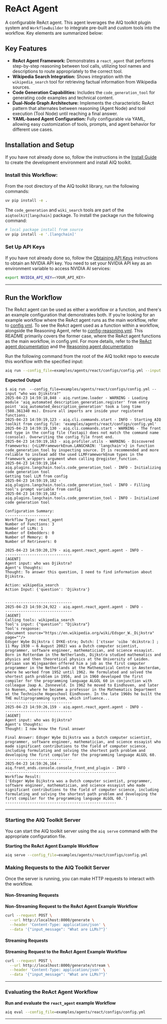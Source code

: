 <!--
SPDX-FileCopyrightText: Copyright (c) 2025, NVIDIA CORPORATION & AFFILIATES. All rights reserved.
SPDX-License-Identifier: Apache-2.0

Licensed under the Apache License, Version 2.0 (the "License");
you may not use this file except in compliance with the License.
You may obtain a copy of the License at

http://www.apache.org/licenses/LICENSE-2.0

Unless required by applicable law or agreed to in writing, software
distributed under the License is distributed on an "AS IS" BASIS,
WITHOUT WARRANTIES OR CONDITIONS OF ANY KIND, either express or implied.
See the License for the specific language governing permissions and
limitations under the License.
-->

# ReAct Agent

A configurable ReAct agent. This agent leverages the AIQ toolkit plugin system and `WorkflowBuilder` to integrate pre-built and custom tools into the workflow. Key elements are summarized below:

## Key Features

- **ReAct Agent Framework:** Demonstrates a `react_agent` that performs step-by-step reasoning between tool calls, utilizing tool names and descriptions to route appropriately to the correct tool.
- **Wikipedia Search Integration:** Shows integration with the `wikipedia_search` tool for retrieving factual information from Wikipedia sources.
- **Code Generation Capabilities:** Includes the `code_generation_tool` for generating code examples and technical content.
- **Dual-Node Graph Architecture:** Implements the characteristic ReAct pattern that alternates between reasoning (Agent Node) and tool execution (Tool Node) until reaching a final answer.
- **YAML-based Agent Configuration:** Fully configurable via YAML, allowing easy customization of tools, prompts, and agent behavior for different use cases.

## Installation and Setup

If you have not already done so, follow the instructions in the [Install Guide](../../../docs/source/quick-start/installing.md#install-from-source) to create the development environment and install AIQ toolkit.

### Install this Workflow:

From the root directory of the AIQ toolkit library, run the following commands:

```bash
uv pip install -e .
```

The `code_generation` and `wiki_search` tools are part of the `aiqtoolkit[langchain]` package.  To install the package run the following command:
```bash
# local package install from source
uv pip install -e '.[langchain]'
```

### Set Up API Keys
If you have not already done so, follow the [Obtaining API Keys](../../../docs/source/quick-start/installing.md#obtaining-api-keys) instructions to obtain an NVIDIA API key. You need to set your NVIDIA API key as an environment variable to access NVIDIA AI services:

```bash
export NVIDIA_API_KEY=<YOUR_API_KEY>
```
---

## Run the Workflow

The ReAct agent can be used as either a workflow or a function, and there's an example configuration that demonstrates both.
If you’re looking for an example workflow where the ReAct agent runs as the main workflow, refer to [config.yml](configs/config.yml).
To see the ReAct agent used as a function within a workflow, alongside the Reasoning Agent, refer to [config-reasoning.yml](configs/config-reasoning.yml).
This README primarily covers the former case, where the ReAct agent functions as the main workflow, in config.yml.
For more details, refer to the [ReAct agent documentation](../../../docs/source/workflows/about/react-agent.md) and the [Reasoning agent documentation](../../../docs/source/workflows/about/reasoning-agent.md)

Run the following command from the root of the AIQ toolkit repo to execute this workflow with the specified input:

```bash
aiq run --config_file=examples/agents/react/configs/config.yml --input "who was Djikstra?"
```

**Expected Output**

```console
$ aiq run  --config_file=examples/agents/react/configs/config.yml --input "who was Djikstra?"
2025-04-23 14:59:18,848 - aiq.runtime.loader - WARNING - Loading module 'aiq_automated_description_generation.register' from entry point 'aiq_automated_description_generation' took a long time (508.361340 ms). Ensure all imports are inside your registered functions.
2025-04-23 14:59:19,123 - aiq.cli.commands.start - INFO - Starting AIQ toolkit from config file: 'examples/agents/react/configs/config.yml'
2025-04-23 14:59:19,130 - aiq.cli.commands.start - WARNING - The front end type in the config file (fastapi) does not match the command name (console). Overwriting the config file front end.
2025-04-23 14:59:19,163 - aiq.profiler.utils - WARNING - Discovered frameworks: {<LLMFrameworkEnum.LANGCHAIN: 'langchain'>} in function code_generation_tool by inspecting source. It is recommended and more reliable to instead add the used LLMFrameworkEnum types in the framework_wrappers argument when calling @register_function.
2025-04-23 14:59:19,164 - aiq.plugins.langchain.tools.code_generation_tool - INFO - Initializing code generation tool
Getting tool LLM from config
2025-04-23 14:59:19,182 - aiq.plugins.langchain.tools.code_generation_tool - INFO - Filling tool's prompt variable from config
2025-04-23 14:59:19,182 - aiq.plugins.langchain.tools.code_generation_tool - INFO - Initialized code generation tool

Configuration Summary:
--------------------
Workflow Type: react_agent
Number of Functions: 3
Number of LLMs: 1
Number of Embedders: 0
Number of Memory: 0
Number of Retrievers: 0

2025-04-23 14:59:20,179 - aiq.agent.react_agent.agent - INFO -
------------------------------
[AGENT]
Agent input: who was Djikstra?
Agent's thoughts:
Thought: To answer this question, I need to find information about Djikstra.

Action: wikipedia_search
Action Input: {'question': 'Djikstra'}


------------------------------
2025-04-23 14:59:24,922 - aiq.agent.react_agent.agent - INFO -
------------------------------
[AGENT]
Calling tools: wikipedia_search
Tool's input: {"question": "Djikstra"}
Tool's response:
<Document source="https://en.wikipedia.org/wiki/Edsger_W._Dijkstra" page=""/>
Edsger Wybe Dijkstra ( DYKE-strə; Dutch: [ˈɛtsxər ˈʋibə ˈdɛikstraː] ; 11 May 1930 – 6 August 2002) was a Dutch computer scientist, programmer, software engineer, mathematician, and science essayist.
Born in Rotterdam in the Netherlands, Dijkstra studied mathematics and physics and then theoretical physics at the University of Leiden. Adriaan van Wijngaarden offered him a job as the first computer programmer in the Netherlands at the Mathematical Centre in Amsterdam, where he worked from 1952 until 1962. He formulated and solved the shortest path problem in 1956, and in 1960 developed the first compiler for the programming language ALGOL 60 in conjunction with colleague Jaap A. Zonneveld. In 1962 he moved to Eindhoven, and later to Nuenen, where he became a professor in the Mathematics Department at the Technische Hogeschool Eindhoven. In the late 1960s he built the THE multiprogramming system, which influence...
------------------------------
2025-04-23 14:59:26,159 - aiq.agent.react_agent.agent - INFO -
------------------------------
[AGENT]
Agent input: who was Djikstra?
Agent's thoughts:
Thought: I now know the final answer

Final Answer: Edsger Wybe Dijkstra was a Dutch computer scientist, programmer, software engineer, mathematician, and science essayist who made significant contributions to the field of computer science, including formulating and solving the shortest path problem and developing the first compiler for the programming language ALGOL 60.
------------------------------
2025-04-23 14:59:26,164 - aiq.front_ends.console.console_front_end_plugin - INFO -
--------------------------------------------------
Workflow Result:
['Edsger Wybe Dijkstra was a Dutch computer scientist, programmer, software engineer, mathematician, and science essayist who made significant contributions to the field of computer science, including formulating and solving the shortest path problem and developing the first compiler for the programming language ALGOL 60.']
--------------------------------------------------
```
---

### Starting the AIQ Toolkit Server

You can start the AIQ toolkit server using the `aiq serve` command with the appropriate configuration file.

**Starting the ReAct Agent Example Workflow**

```bash
aiq serve --config_file=examples/agents/react/configs/config.yml
```

### Making Requests to the AIQ Toolkit Server

Once the server is running, you can make HTTP requests to interact with the workflow.

#### Non-Streaming Requests

**Non-Streaming Request to the ReAct Agent Example Workflow**

```bash
curl --request POST \
  --url http://localhost:8000/generate \
  --header 'Content-Type: application/json' \
  --data '{"input_message": "What are LLMs?"}'
```

#### Streaming Requests

**Streaming Request to the ReAct Agent Example Workflow**

```bash
curl --request POST \
  --url http://localhost:8000/generate/stream \
  --header 'Content-Type: application/json' \
  --data '{"input_message": "What are LLMs?"}'
```
---
### Evaluating the ReAct Agent Workflow
**Run and evaluate the `react_agent` example Workflow**

```bash
aiq eval --config_file=examples/agents/react/configs/config.yml
```
---
